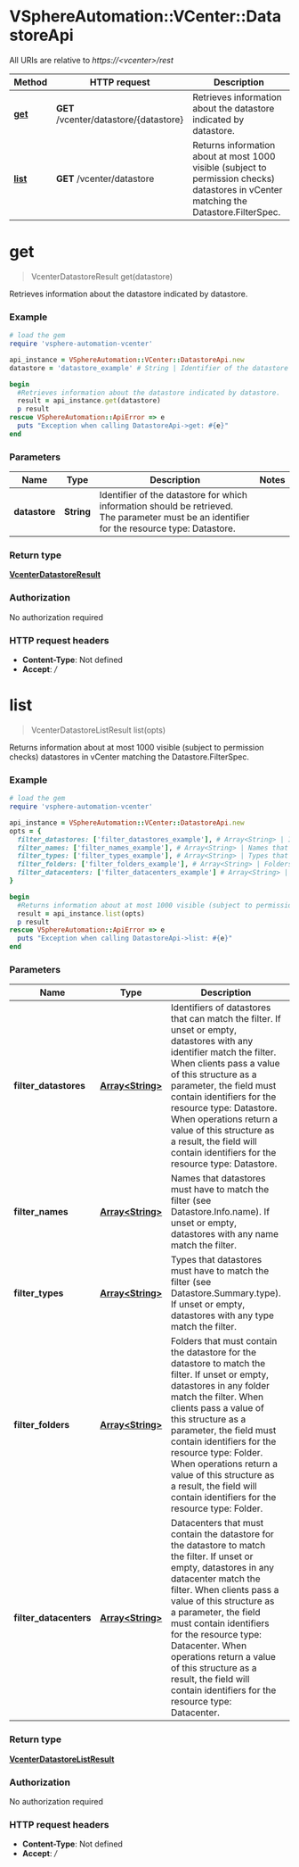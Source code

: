 # VSphereAutomation::VCenter::DatastoreApi

All URIs are relative to *https://&lt;vcenter&gt;/rest*

Method | HTTP request | Description
------------- | ------------- | -------------
[**get**](DatastoreApi.md#get) | **GET** /vcenter/datastore/{datastore} | Retrieves information about the datastore indicated by datastore.
[**list**](DatastoreApi.md#list) | **GET** /vcenter/datastore | Returns information about at most 1000 visible (subject to permission checks) datastores in vCenter matching the Datastore.FilterSpec.


# **get**
> VcenterDatastoreResult get(datastore)

Retrieves information about the datastore indicated by datastore.

### Example
```ruby
# load the gem
require 'vsphere-automation-vcenter'

api_instance = VSphereAutomation::VCenter::DatastoreApi.new
datastore = 'datastore_example' # String | Identifier of the datastore for which information should be retrieved. The parameter must be an identifier for the resource type: Datastore.

begin
  #Retrieves information about the datastore indicated by datastore.
  result = api_instance.get(datastore)
  p result
rescue VSphereAutomation::ApiError => e
  puts "Exception when calling DatastoreApi->get: #{e}"
end
```

### Parameters

Name | Type | Description  | Notes
------------- | ------------- | ------------- | -------------
 **datastore** | **String**| Identifier of the datastore for which information should be retrieved. The parameter must be an identifier for the resource type: Datastore. | 

### Return type

[**VcenterDatastoreResult**](VcenterDatastoreResult.md)

### Authorization

No authorization required

### HTTP request headers

 - **Content-Type**: Not defined
 - **Accept**: */*



# **list**
> VcenterDatastoreListResult list(opts)

Returns information about at most 1000 visible (subject to permission checks) datastores in vCenter matching the Datastore.FilterSpec.

### Example
```ruby
# load the gem
require 'vsphere-automation-vcenter'

api_instance = VSphereAutomation::VCenter::DatastoreApi.new
opts = {
  filter_datastores: ['filter_datastores_example'], # Array<String> | Identifiers of datastores that can match the filter. If unset or empty, datastores with any identifier match the filter. When clients pass a value of this structure as a parameter, the field must contain identifiers for the resource type: Datastore. When operations return a value of this structure as a result, the field will contain identifiers for the resource type: Datastore.
  filter_names: ['filter_names_example'], # Array<String> | Names that datastores must have to match the filter (see Datastore.Info.name). If unset or empty, datastores with any name match the filter.
  filter_types: ['filter_types_example'], # Array<String> | Types that datastores must have to match the filter (see Datastore.Summary.type). If unset or empty, datastores with any type match the filter.
  filter_folders: ['filter_folders_example'], # Array<String> | Folders that must contain the datastore for the datastore to match the filter. If unset or empty, datastores in any folder match the filter. When clients pass a value of this structure as a parameter, the field must contain identifiers for the resource type: Folder. When operations return a value of this structure as a result, the field will contain identifiers for the resource type: Folder.
  filter_datacenters: ['filter_datacenters_example'] # Array<String> | Datacenters that must contain the datastore for the datastore to match the filter. If unset or empty, datastores in any datacenter match the filter. When clients pass a value of this structure as a parameter, the field must contain identifiers for the resource type: Datacenter. When operations return a value of this structure as a result, the field will contain identifiers for the resource type: Datacenter.
}

begin
  #Returns information about at most 1000 visible (subject to permission checks) datastores in vCenter matching the Datastore.FilterSpec.
  result = api_instance.list(opts)
  p result
rescue VSphereAutomation::ApiError => e
  puts "Exception when calling DatastoreApi->list: #{e}"
end
```

### Parameters

Name | Type | Description  | Notes
------------- | ------------- | ------------- | -------------
 **filter_datastores** | [**Array&lt;String&gt;**](String.md)| Identifiers of datastores that can match the filter. If unset or empty, datastores with any identifier match the filter. When clients pass a value of this structure as a parameter, the field must contain identifiers for the resource type: Datastore. When operations return a value of this structure as a result, the field will contain identifiers for the resource type: Datastore. | [optional] 
 **filter_names** | [**Array&lt;String&gt;**](String.md)| Names that datastores must have to match the filter (see Datastore.Info.name). If unset or empty, datastores with any name match the filter. | [optional] 
 **filter_types** | [**Array&lt;String&gt;**](String.md)| Types that datastores must have to match the filter (see Datastore.Summary.type). If unset or empty, datastores with any type match the filter. | [optional] 
 **filter_folders** | [**Array&lt;String&gt;**](String.md)| Folders that must contain the datastore for the datastore to match the filter. If unset or empty, datastores in any folder match the filter. When clients pass a value of this structure as a parameter, the field must contain identifiers for the resource type: Folder. When operations return a value of this structure as a result, the field will contain identifiers for the resource type: Folder. | [optional] 
 **filter_datacenters** | [**Array&lt;String&gt;**](String.md)| Datacenters that must contain the datastore for the datastore to match the filter. If unset or empty, datastores in any datacenter match the filter. When clients pass a value of this structure as a parameter, the field must contain identifiers for the resource type: Datacenter. When operations return a value of this structure as a result, the field will contain identifiers for the resource type: Datacenter. | [optional] 

### Return type

[**VcenterDatastoreListResult**](VcenterDatastoreListResult.md)

### Authorization

No authorization required

### HTTP request headers

 - **Content-Type**: Not defined
 - **Accept**: */*



